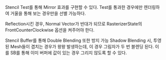 Stencil Test를 통해 Mirror 효과를 구현할 수 있다.
Test를 통과한 경우에만 렌더링하여 거울을 통해 보는 경우만을 선별 가능하다.

Reflection시킨 경우, Normal Vector가 반대가 되므로 
RasterizerState의 FrontCounterClockwise 옵션을 켜주어야 한다.

Stencil Buffer를 통해 Double Blending 또한 방지 가능
Shadow Blending 시, 투영된 Mesh들이 겹치는 경우가 왕왕 발생하는데, 이 경우 그림자가 두 번 블렌딩 된다.
이를 SB를 통해 이미 버퍼에 값이 있는 경우 그리지 않도록 할 수 있다.

